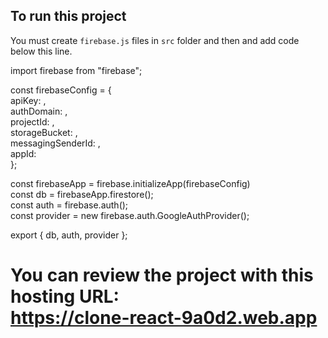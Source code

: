 

## To run this project 
You must create ``firebase.js`` files in ``src`` folder and then and add code below this line.

import firebase from "firebase";

const firebaseConfig = {</br>
    apiKey: ,</br>
    authDomain: ,</br>
    projectId: ,</br>
    storageBucket: ,</br>
    messagingSenderId: ,</br>
    appId: </br>
  };

  const firebaseApp = firebase.initializeApp(firebaseConfig)</br>
  const db = firebaseApp.firestore();</br>
  const auth = firebase.auth();</br>
  const provider = new firebase.auth.GoogleAuthProvider();</br>

  export { db, auth, provider };

  # You can review the project with this hosting URL: </br> https://clone-react-9a0d2.web.app
